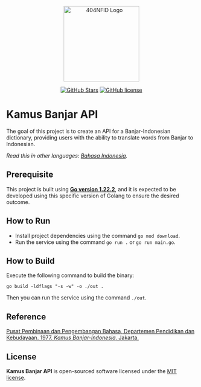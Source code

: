 <div align="center">
    <p>
        <a href="https://github.com/404NotFoundIndonesia/" target="_blank">
            <img src="https://avatars.githubusercontent.com/u/87377917?s=200&v=4" width="200" alt="404NFID Logo">
        </a>
    </p>

 [![GitHub Stars](https://img.shields.io/github/stars/iqbaleff214/kamus-banjar-api.svg)](https://github.com/iqbaleff214/kamus-banjar-api/stargazers)
 [![GitHub license](https://img.shields.io/github/license/iqbaleff214/kamus-banjar-api)](https://github.com/iqbaleff214/kamus-banjar-api/blob/main/LICENSE)
 
</div>

# Kamus Banjar API

The goal of this project is to create an API for a Banjar-Indonesian dictionary, providing users with the ability to translate words from Banjar to Indonesian.

*Read this in other languages: [Bahasa Indonesia](README.md).*

## Prerequisite

This project is built using [**Go version 1.22.2**](https://go.dev/dl/), and it is expected to be developed using this specific version of Golang to ensure the desired outcome.

## How to Run

- Install project dependencies using the command `go mod download`.
- Run the service using the command `go run .` or `go run main.go`.

## How to Build

Execute the following command to build the binary:
```shell
go build -ldflags "-s -w" -o ./out .
```

Then you can run the service using the command `./out`.

## Reference
[Pusat Pembinaan dan Pengembangan Bahasa, Departemen Pendidikan dan Kebudayaan. 1977. _Kamus Banjar-Indonesia_. Jakarta.](https://repositori.kemdikbud.go.id/2888/1/Kamus%20Banjar%20-%20Indonesia%20%20%20%20%20-%20%20%20189h.pdf)

## License

__Kamus Banjar API__ is open-sourced software licensed under the [MIT license](https://github.com/iqbaleff214/kamus-banjar-api/blob/main/LICENSE).